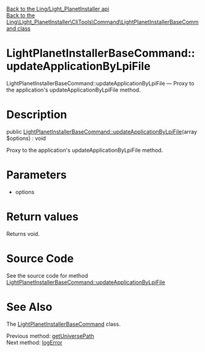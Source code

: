 [Back to the Ling/Light_PlanetInstaller api](https://github.com/lingtalfi/Light_PlanetInstaller/blob/master/doc/api/Ling/Light_PlanetInstaller.md)<br>
[Back to the Ling\Light_PlanetInstaller\CliTools\Command\LightPlanetInstallerBaseCommand class](https://github.com/lingtalfi/Light_PlanetInstaller/blob/master/doc/api/Ling/Light_PlanetInstaller/CliTools/Command/LightPlanetInstallerBaseCommand.md)


LightPlanetInstallerBaseCommand::updateApplicationByLpiFile
================



LightPlanetInstallerBaseCommand::updateApplicationByLpiFile — Proxy to the application's updateApplicationByLpiFile method.




Description
================


public [LightPlanetInstallerBaseCommand::updateApplicationByLpiFile](https://github.com/lingtalfi/Light_PlanetInstaller/blob/master/doc/api/Ling/Light_PlanetInstaller/CliTools/Command/LightPlanetInstallerBaseCommand/updateApplicationByLpiFile.md)(array $options) : void




Proxy to the application's updateApplicationByLpiFile method.




Parameters
================


- options

    


Return values
================

Returns void.








Source Code
===========
See the source code for method [LightPlanetInstallerBaseCommand::updateApplicationByLpiFile](https://github.com/lingtalfi/Light_PlanetInstaller/blob/master/CliTools/Command/LightPlanetInstallerBaseCommand.php#L110-L113)


See Also
================

The [LightPlanetInstallerBaseCommand](https://github.com/lingtalfi/Light_PlanetInstaller/blob/master/doc/api/Ling/Light_PlanetInstaller/CliTools/Command/LightPlanetInstallerBaseCommand.md) class.

Previous method: [getUniversePath](https://github.com/lingtalfi/Light_PlanetInstaller/blob/master/doc/api/Ling/Light_PlanetInstaller/CliTools/Command/LightPlanetInstallerBaseCommand/getUniversePath.md)<br>Next method: [logError](https://github.com/lingtalfi/Light_PlanetInstaller/blob/master/doc/api/Ling/Light_PlanetInstaller/CliTools/Command/LightPlanetInstallerBaseCommand/logError.md)<br>

